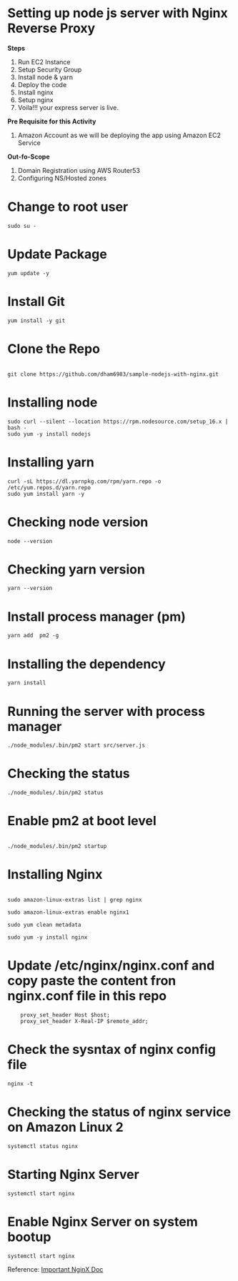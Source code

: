 # Setting up node js server with Nginx Reverse Proxy

**Steps**
1. Run EC2 Instance
2. Setup Security Group
3. Install node & yarn
4. Deploy the code
5. Install nginx
6. Setup nginx 
7. Voila!!! your express server is live.

**Pre Requisite for this Activity**
1. Amazon Account as we will be deploying the app using Amazon EC2 Service

**Out-fo-Scope**
1. Domain Registration using AWS Router53 
2. Configuring NS/Hosted zones


# Change to root user
```
sudo su -
```

# Update Package 
```
yum update -y

```
# Install Git
```
yum install -y git

```
# Clone the Repo
```

git clone https://github.com/dham6983/sample-nodejs-with-nginx.git

```
# Installing node
```
sudo curl --silent --location https://rpm.nodesource.com/setup_16.x | bash -
sudo yum -y install nodejs

```
# Installing yarn
```
curl -sL https://dl.yarnpkg.com/rpm/yarn.repo -o /etc/yum.repos.d/yarn.repo
sudo yum install yarn -y

```
# Checking node version
```
node --version

```
# Checking yarn version
```
yarn --version

```
# Install process manager (pm)
```
yarn add  pm2 -g

```
# Installing the dependency
```
yarn install
```
# Running the server with process manager
```
./node_modules/.bin/pm2 start src/server.js

```
# Checking the status
```
./node_modules/.bin/pm2 status

```

# Enable pm2 at boot level
```

./node_modules/.bin/pm2 startup

```
# Installing Nginx
```

sudo amazon-linux-extras list | grep nginx

```

```
sudo amazon-linux-extras enable nginx1

```

```
sudo yum clean metadata

```

```
sudo yum -y install nginx
```
# Update /etc/nginx/nginx.conf and copy paste the content fron nginx.conf file in this repo
```
    proxy_set_header Host $host;
    proxy_set_header X-Real-IP $remote_addr;

```
# Check the sysntax of nginx config file
```
nginx -t

```
# Checking the status of nginx service on Amazon Linux 2
```
systemctl status nginx
```
# Starting Nginx Server
```
systemctl start nginx
```
# Enable Nginx Server on system bootup
```
systemctl start nginx
```

Reference: [Important NginX Doc](https://docs.nginx.com/nginx/admin-guide/web-server/reverse-proxy/)